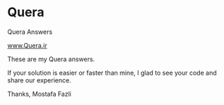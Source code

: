 # Quera
 Quera Answers

www.Quera.ir

These are my Quera answers.

If your solution is easier or faster than mine, I glad to see your code and share our experience.

Thanks, Mostafa Fazli
